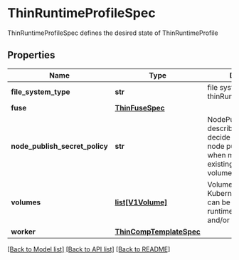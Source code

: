 # ThinRuntimeProfileSpec

ThinRuntimeProfileSpec defines the desired state of ThinRuntimeProfile
## Properties
Name | Type | Description | Notes
------------ | ------------- | ------------- | -------------
**file_system_type** | **str** | file system of thinRuntime | [default to '']
**fuse** | [**ThinFuseSpec**](ThinFuseSpec.md) |  | [optional] 
**node_publish_secret_policy** | **str** | NodePublishSecretPolicy describes the policy to decide which to do with node publish secret when mounting an existing persistent volume. | [optional] 
**volumes** | [**list[V1Volume]**](V1Volume.md) | Volumes is the list of Kubernetes volumes that can be mounted by runtime components and/or fuses. | [optional] 
**worker** | [**ThinCompTemplateSpec**](ThinCompTemplateSpec.md) |  | [optional] 

[[Back to Model list]](../README.md#documentation-for-models) [[Back to API list]](../README.md#documentation-for-api-endpoints) [[Back to README]](../README.md)


